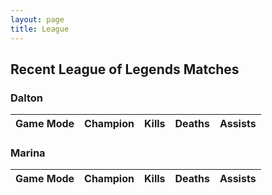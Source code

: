 ```yaml
---
layout: page
title: League
---
```


<head>
  <script type = "text/javascript" src = "/assets/javascripts/league_api.js"></script>
</head>

## Recent League of Legends Matches

### Dalton

<table id="daltonTable">
  <thead>
    <tr>
      <th>Game Mode</th>
      <th>Champion</th> 
      <th>Kills</th>
      <th>Deaths</th>
      <th>Assists</th>
    </tr>
  </thead>
  <tbody>
  </tbody>
</table>


### Marina

<table id="marinaTable">
  <thead>
    <tr>
      <th>Game Mode</th>
      <th>Champion</th> 
      <th>Kills</th>
      <th>Deaths</th>
      <th>Assists</th>
    </tr>
  </thead>
  <tbody>
  </tbody>
</table>

<script>
  getMatchData("Thalaern",10)
  getMatchData("Nekare", 10)
</script>
